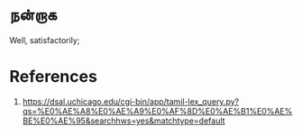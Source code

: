 # நன்றாக

Well, satisfactorily;

# References
1. https://dsal.uchicago.edu/cgi-bin/app/tamil-lex_query.py?qs=%E0%AE%A8%E0%AE%A9%E0%AF%8D%E0%AE%B1%E0%AE%BE%E0%AE%95&searchhws=yes&matchtype=default
